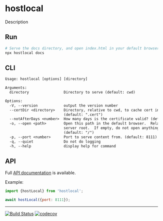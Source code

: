 # hostlocal

Description

## Run

```sh
# Serve the docs directory, and open index.html in your default browser.
npx hostlocal docs
```

## CLI

```txt
Usage: hostlocal [options] [directory]

Arguments:
  directory                Directory to serve (default: cwd)

Options:
  -V, --version            output the version number
  --certDir <directory>    Directory, relative to cwd, to cache cert info
                           (default: ".cert")
  --notAfterDays <number>  How many days is the certificate valid? (default: 7)
  -o, --open <path>        Open this path in the default browser.  Relative to
                           server root.  If empty, do not open anything.
                           (default: "/")
  -p, --port <number>      Port to serve content from. (default: 8111)
  -q, --quiet              Do not do logging
  -h, --help               display help for command
```

## API

Full [API documentation](http://hildjj.github.io/hostlocal/) is available.

Example:

```js
import {hostLocal} from 'hostlocal';

await hostLocal({port: 8111});
```

---
[![Build Status](https://github.com/hildjj/hostlocal/workflows/Tests/badge.svg)](https://github.com/hildjj/hostlocal/actions?query=workflow%3ATests)
[![codecov](https://codecov.io/gh/hildjj/hostlocal/branch/main/graph/badge.svg?token=N7B7YLIDM4)](https://codecov.io/gh/hildjj/hostlocal)
